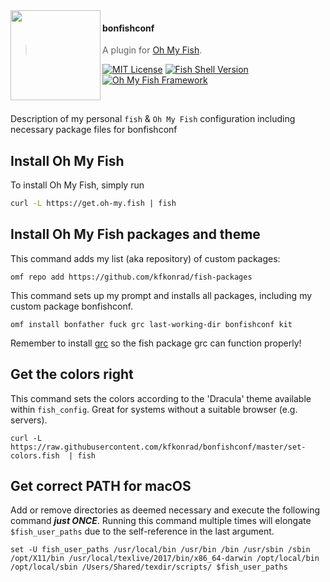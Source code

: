 <img src="https://cdn.rawgit.com/oh-my-fish/oh-my-fish/e4f1c2e0219a17e2c748b824004c8d0b38055c16/docs/logo.svg" align="left" width="144px" height="144px"/>

#### bonfishconf
> A plugin for [Oh My Fish](https://github.com/oh-my-fish/oh-my-fish).

[![MIT License](https://img.shields.io/badge/license-MIT-007EC7.svg?style=flat-square)](/LICENSE)
[![Fish Shell Version](https://img.shields.io/badge/fish-v2.2.0-007EC7.svg?style=flat-square)](https://fishshell.com)
[![Oh My Fish Framework](https://img.shields.io/badge/Oh%20My%20Fish-Framework-007EC7.svg?style=flat-square)](https://www.github.com/oh-my-fish/oh-my-fish)

<br/>

Description of my personal `fish` &amp; `Oh My Fish` configuration including necessary package files for bonfishconf

## Install Oh My Fish
To install Oh My Fish, simply run
```sh
curl -L https://get.oh-my.fish | fish
```

## Install Oh My Fish packages and theme
This command adds my list (aka repository) of custom packages:
```fish
omf repo add https://github.com/kfkonrad/fish-packages
```
This command sets up my prompt and installs all packages, including my custom package bonfishconf.
```fish
omf install bonfather fuck grc last-working-dir bonfishconf kit
```
Remember to install [grc](http://kassiopeia.juls.savba.sk/~garabik/software/grc.html) so the fish package grc can function properly!

## Get the colors right
This command sets the colors according to the 'Dracula' theme available within `fish_config`. Great for systems without a suitable browser (e.g. servers).
```fish
curl -L https://raw.githubusercontent.com/kfkonrad/bonfishconf/master/set-colors.fish  | fish
```

## Get correct PATH for macOS
Add or remove directories as deemed necessary and execute the following command ***just ONCE***. Running this command multiple times will elongate `$fish_user_paths` due to the self-reference in the last argument.
```fish
set -U fish_user_paths /usr/local/bin /usr/bin /bin /usr/sbin /sbin /opt/X11/bin /usr/local/texlive/2017/bin/x86_64-darwin /opt/local/bin /opt/local/sbin /Users/Shared/texdir/scripts/ $fish_user_paths
```

